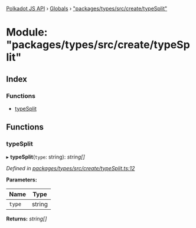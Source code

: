 [Polkadot JS API](../README.md) › [Globals](../globals.md) › ["packages/types/src/create/typeSplit"](_packages_types_src_create_typesplit_.md)

# Module: "packages/types/src/create/typeSplit"

## Index

### Functions

* [typeSplit](_packages_types_src_create_typesplit_.md#typesplit)

## Functions

###  typeSplit

▸ **typeSplit**(`type`: string): *string[]*

*Defined in [packages/types/src/create/typeSplit.ts:12](https://github.com/polkadot-js/api/blob/539a8c4cb5/packages/types/src/create/typeSplit.ts#L12)*

**Parameters:**

Name | Type |
------ | ------ |
`type` | string |

**Returns:** *string[]*
